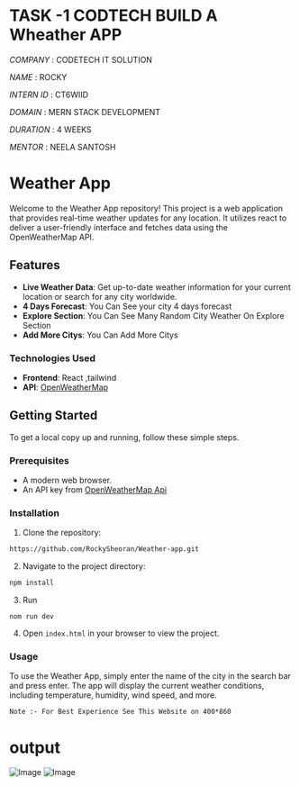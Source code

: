 # TASK -1 CODTECH  BUILD A Wheather APP

*COMPANY* : CODETECH IT SOLUTION

*NAME* : ROCKY

*INTERN ID* : CT6WIID

*DOMAIN* : MERN STACK DEVELOPMENT

*DURATION* : 4 WEEKS

*MENTOR* : NEELA SANTOSH

# Weather App

Welcome to the Weather App repository! This project is a web application that provides real-time weather updates for any location. It utilizes react to deliver a user-friendly interface and fetches data using the OpenWeatherMap API.

## Features

- **Live Weather Data**: Get up-to-date weather information for your current location or search for any city worldwide.
- **4 Days Forecast**: You Can See your city 4 days forecast 
- **Explore Section**: You Can See Many Random City Weather On Explore Section
- **Add More Citys**: You Can Add More Citys 

### Technologies Used 

- **Frontend**: React ,tailwind
- **API**: [OpenWeatherMap](https://openweathermap.org/)


## Getting Started

To get a local copy up and running, follow these simple steps.

### Prerequisites

- A modern web browser.
- An API key from [OpenWeatherMap Api](https://home.openweathermap.org/api_keys)

### Installation

1. Clone the repository:
```sh
https://github.com/RockySheoran/Weather-app.git
```
2. Navigate to the project directory:
```sh
npm install
```
3. Run
```
nom run dev
``` 
4. Open `index.html` in your browser to view the project.

### Usage

To use the Weather App, simply enter the name of the city in the search bar and press enter. The app will display the current weather conditions, including temperature, humidity, wind speed, and more.

`
Note :- For Best Experience See This Website on 400*860 
`
# output

![Image](https://github.com/user-attachments/assets/5d808ff9-dfac-4e63-b36a-0e1db114c357)
![Image](https://github.com/user-attachments/assets/bc2ab585-cc46-4651-bfd5-2e72e77e6075)
